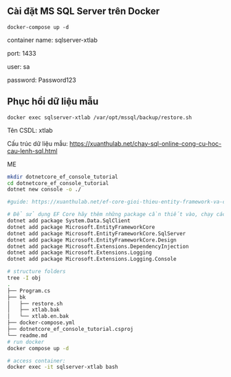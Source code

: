 ## Cài đặt MS SQL Server trên Docker
```
docker-compose up -d
```
container name: sqlserver-xtlab

port: 1433

user: sa

password: Password123

## Phục hồi dữ liệu mẫu
```
docker exec sqlserver-xtlab /var/opt/mssql/backup/restore.sh
```
Tên CSDL: xtlab

Cấu trúc dữ liệu mẫu:
https://xuanthulab.net/chay-sql-online-cong-cu-hoc-cau-lenh-sql.html

ME
```bash
mkdir dotnetcore_ef_console_tutorial
cd dotnetcore_ef_console_tutorial
dotnet new console -o ./

#guide: https://xuanthulab.net/ef-core-gioi-thieu-entity-framework-va-cach-su-dung-phan-co-ban-voi-c-csharp.html

# Để sử dụng EF Core hãy thêm những package cần thiết vào, chạy các lệnh sau:
dotnet add package System.Data.SqlClient
dotnet add package Microsoft.EntityFrameworkCore
dotnet add package Microsoft.EntityFrameworkCore.SqlServer
dotnet add package Microsoft.EntityFrameworkCore.Design
dotnet add package Microsoft.Extensions.DependencyInjection
dotnet add package Microsoft.Extensions.Logging
dotnet add package Microsoft.Extensions.Logging.Console

# structure folders
tree -I obj                                                                                                             git:(master|…6 
.
├── Program.cs
├── bk
│   ├── restore.sh
│   ├── xtlab.bak
│   └── xtlab.en.bak
├── docker-compose.yml
├── dotnetcore_ef_console_tutorial.csproj
└── readme.md
# run docker
docker compose up -d

# access container:
docker exec -it sqlserver-xtlab bash
```